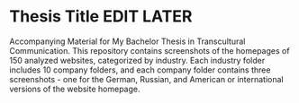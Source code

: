 Thesis Title EDIT LATER
=======================
Accompanying Material for My Bachelor Thesis in Transcultural Communication. This repository contains screenshots of the homepages of 150 analyzed websites, categorized by industry. Each industry folder includes 10 company folders, and each company folder contains three screenshots - one for the German, Russian, and American or international versions of the website homepage.

